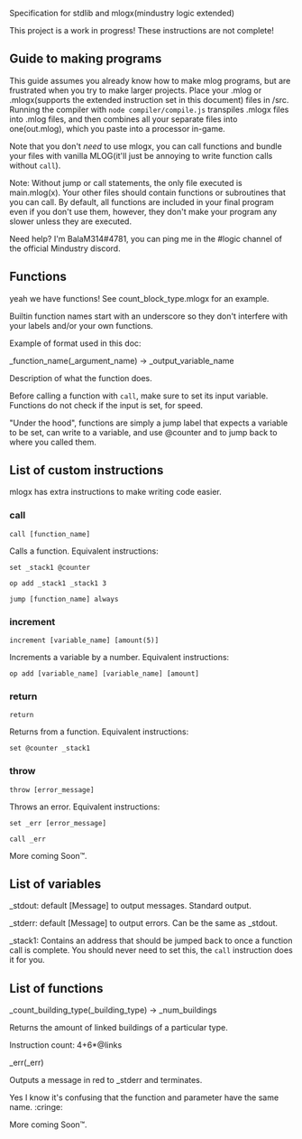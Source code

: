 Specification for stdlib and mlogx(mindustry logic extended)

This project is a work in progress! These instructions are not complete!

## Guide to making programs
This guide assumes you already know how to make mlog programs, but are frustrated when you try to make larger projects.
Place your .mlog or .mlogx(supports the extended instruction set in this document) files in /src.
Running the compiler with `node compiler/compile.js` transpiles .mlogx files into .mlog files, and then combines all your separate files into one(out.mlog), which you paste into a processor in-game.

Note that you don't *need* to use mlogx, you can call functions and bundle your files with vanilla MLOG(it'll just be annoying to write function calls without `call`).

Note: Without jump or call statements, the only file executed is main.mlog(x). Your other files should contain functions or subroutines that you can call. By default, all functions are included in your final program even if you don't use them, however, they don't make your program any slower unless they are executed.


Need help? I'm BalaM314#4781, you can ping me in the #logic channel of the official Mindustry discord.

## Functions
yeah we have functions! See count_block_type.mlogx for an example.

Builtin function names start with an underscore so they don't interfere with your labels and/or your own functions.

Example of format used in this doc:

_function_name(_argument_name) -> _output_variable_name

Description of what the function does.

Before calling a function with `call`, make sure to set its input variable.
Functions do not check if the input is set, for speed.

"Under the hood", functions are simply a jump label that expects a variable to be set, can write to a variable, and use @counter and <stack1> to jump back to where you called them.

## List of custom instructions

mlogx has extra instructions to make writing code easier.

### call

`call [function_name]`

Calls a function. Equivalent instructions:

`set _stack1 @counter`

`op add _stack1 _stack1 3`

`jump [function_name] always`

### increment

`increment [variable_name] [amount(5)]`

Increments a variable by a number. Equivalent instructions:

`op add [variable_name] [variable_name] [amount]`

### return

`return`

Returns from a function. Equivalent instructions:

`set @counter _stack1`

### throw

`throw [error_message]`

Throws an error. Equivalent instructions:

`set _err [error_message]`

`call _err`



More coming Soon™.

## List of variables
_stdout: default [Message] to output messages. Standard output.

_stderr: default [Message] to output errors. Can be the same as _stdout.

_stack1: Contains an address that should be jumped back to once a function call is complete. You should never need to set this, the `call` instruction does it for you.

## List of functions

_count_building_type(_building_type) -> _num_buildings

Returns the amount of linked buildings of a particular type.

Instruction count: 4+6*@links



_err(_err)

Outputs a message in red to _stderr and terminates.

Yes I know it's confusing that the function and parameter have the same name. :cringe:

More coming Soon™.